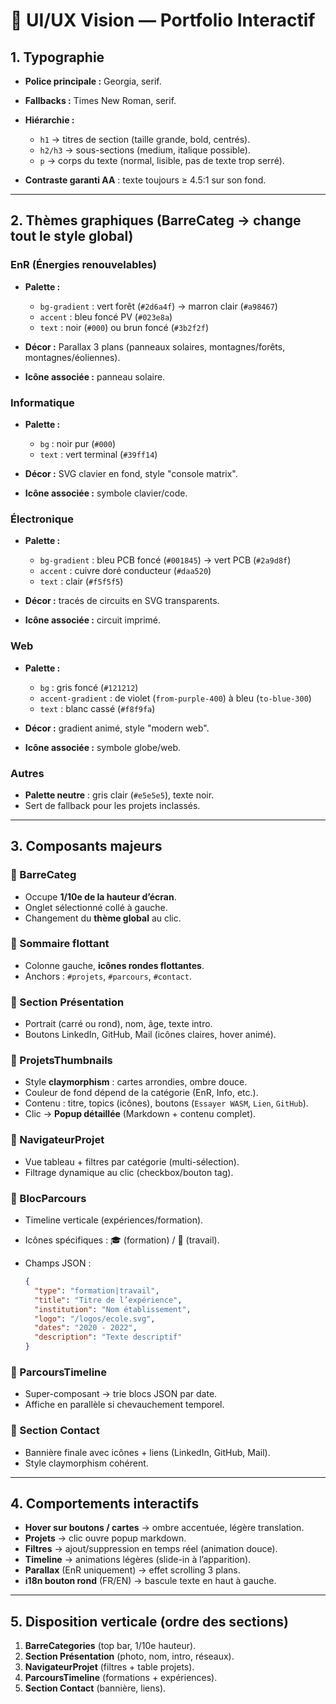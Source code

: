 # 🎨 UI/UX Vision — Portfolio Interactif

## 1. Typographie

* **Police principale :** Georgia, serif.
* **Fallbacks :** Times New Roman, serif.
* **Hiérarchie :**

  * `h1` → titres de section (taille grande, bold, centrés).
  * `h2/h3` → sous-sections (medium, italique possible).
  * `p` → corps du texte (normal, lisible, pas de texte trop serré).
* **Contraste garanti AA** : texte toujours ≥ 4.5:1 sur son fond.

---

## 2. Thèmes graphiques (BarreCateg → change tout le style global)

### EnR (Énergies renouvelables)

* **Palette :**

  * `bg-gradient` : vert forêt (`#2d6a4f`) → marron clair (`#a98467`)
  * `accent` : bleu foncé PV (`#023e8a`)
  * `text` : noir (`#000`) ou brun foncé (`#3b2f2f`)
* **Décor :** Parallax 3 plans (panneaux solaires, montagnes/forêts, montagnes/éoliennes).
* **Icône associée :** panneau solaire.

### Informatique

* **Palette :**

  * `bg` : noir pur (`#000`)
  * `text` : vert terminal (`#39ff14`)
* **Décor :** SVG clavier en fond, style "console matrix".
* **Icône associée :** symbole clavier/code.

### Électronique

* **Palette :**

  * `bg-gradient` : bleu PCB foncé (`#001845`) → vert PCB (`#2a9d8f`)
  * `accent` : cuivre doré conducteur (`#daa520`)
  * `text` : clair (`#f5f5f5`)
* **Décor :** tracés de circuits en SVG transparents.
* **Icône associée :** circuit imprimé.

### Web

* **Palette :**

  * `bg` : gris foncé (`#121212`)
  * `accent-gradient` : de violet (`from-purple-400`) à bleu (`to-blue-300`)
  * `text` : blanc cassé (`#f8f9fa`)
* **Décor :** gradient animé, style "modern web".
* **Icône associée :** symbole globe/web.

### Autres

* **Palette neutre** : gris clair (`#e5e5e5`), texte noir.
* Sert de fallback pour les projets inclassés.

---

## 3. Composants majeurs

### 🔹 BarreCateg

* Occupe **1/10e de la hauteur d’écran**.
* Onglet sélectionné collé à gauche.
* Changement du **thème global** au clic.

### 🔹 Sommaire flottant

* Colonne gauche, **icônes rondes flottantes**.
* Anchors : `#projets`, `#parcours`, `#contact`.

### 🔹 Section Présentation

* Portrait (carré ou rond), nom, âge, texte intro.
* Boutons LinkedIn, GitHub, Mail (icônes claires, hover animé).

### 🔹 ProjetsThumbnails

* Style **claymorphism** : cartes arrondies, ombre douce.
* Couleur de fond dépend de la catégorie (EnR, Info, etc.).
* Contenu : titre, topics (icônes), boutons (`Essayer WASM`, `Lien`, `GitHub`).
* Clic → **Popup détaillée** (Markdown + contenu complet).

### 🔹 NavigateurProjet

* Vue tableau + filtres par catégorie (multi-sélection).
* Filtrage dynamique au clic (checkbox/bouton tag).

### 🔹 BlocParcours

* Timeline verticale (expériences/formation).
* Icônes spécifiques : 🎓 (formation) / 💼 (travail).
* Champs JSON :

  ```json
  {
    "type": "formation|travail",
    "title": "Titre de l’expérience",
    "institution": "Nom établissement",
    "logo": "/logos/ecole.svg",
    "dates": "2020 - 2022",
    "description": "Texte descriptif"
  }
  ```

### 🔹 ParcoursTimeline

* Super-composant → trie blocs JSON par date.
* Affiche en parallèle si chevauchement temporel.

### 🔹 Section Contact

* Bannière finale avec icônes + liens (LinkedIn, GitHub, Mail).
* Style claymorphism cohérent.

---

## 4. Comportements interactifs

* **Hover sur boutons / cartes** → ombre accentuée, légère translation.
* **Projets** → clic ouvre popup markdown.
* **Filtres** → ajout/suppression en temps réel (animation douce).
* **Timeline** → animations légères (slide-in à l’apparition).
* **Parallax** (EnR uniquement) → effet scrolling 3 plans.
* **i18n bouton rond** (FR/EN) → bascule texte en haut à gauche.

---

## 5. Disposition verticale (ordre des sections)

1. **BarreCategories** (top bar, 1/10e hauteur).
2. **Section Présentation** (photo, nom, intro, réseaux).
3. **NavigateurProjet** (filtres + table projets).
4. **ParcoursTimeline** (formations + expériences).
5. **Section Contact** (bannière, liens).

